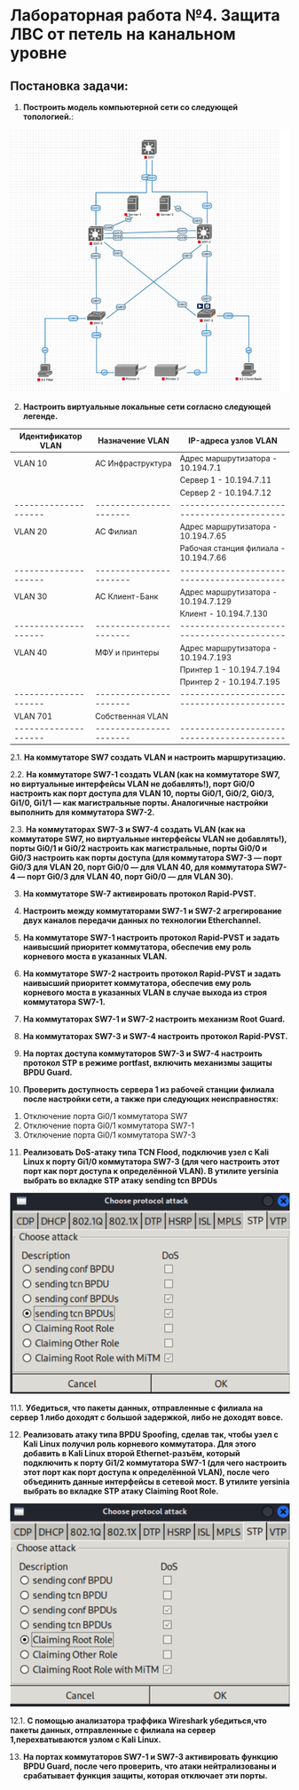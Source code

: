 # **Лабораторная работа №4. Защита ЛВС от петель на канальном уровне**

## **Постановка задачи:**

1. **Построить модель компьютерной сети со следующей топологией.**:

![Topology](img/topology.png)

2. **Настроить виртуальные локальные сети согласно следующей легенде.**

| Идентификатор VLAN | Назначение VLAN      | IP-адреса узлов VLAN                     |
|--------------------|----------------------|------------------------------------------|
| VLAN 10            | АС Инфраструктура    | Адрес маршрутизатора - 10.194.7.1        |
|                    |                      | Сервер 1 - 10.194.7.11                   |
|                    |                      | Сервер 2 - 10.194.7.12                   |
|--------------------|----------------------|------------------------------------------|
| VLAN 20            | АС Филиал            | Адрес маршрутизатора - 10.194.7.65       |
|                    |                      | Рабочая станция филиала - 10.194.7.66    |
|--------------------|----------------------|------------------------------------------|
| VLAN 30            | АС Клиент-Банк       | Адрес маршрутизатора - 10.194.7.129      |
|                    |                      | Клиент - 10.194.7.130                    |
|--------------------|----------------------|------------------------------------------|
| VLAN 40            | МФУ и принтеры       | Адрес маршрутизатора - 10.194.7.193      |
|                    |                      | Принтер 1 - 10.194.7.194                 |
|                    |                      | Принтер 2 - 10.194.7.195                 |
|--------------------|----------------------|------------------------------------------|
| VLAN 701           | Собственная VLAN     |                                          |
|--------------------|----------------------|------------------------------------------|

2.1. **На коммутаторе SW7 создать VLAN и настроить маршрутизацию.**

2.2. **На коммутаторе SW7-1 создать VLAN (как на коммутаторе SW7, но виртуальные интерфейсы VLAN не добавлять!), порт Gi0/0 настроить как порт доступа для VLAN 10, порты Gi0/1, Gi0/2, Gi0/3, Gi1/0, Gi1/1 — как магистральные порты. Аналогичные настройки выполнить для коммутатора SW7-2.**

2.3. **На коммутаторах SW7-3 и SW7-4 создать VLAN (как на коммутаторе SW7, но виртуальные интерфейсы VLAN не добавлять!), порты Gi0/1 и Gi0/2 настроить как магистральные, порты Gi0/0 и Gi0/3 настроить как порты доступа (для коммутатора SW7-3 — порт Gi0/3 для VLAN 20, порт Gi0/0 — для VLAN 40, для коммутатора SW7-4 — порт Gi0/3 для VLAN 40, порт Gi0/0 — для VLAN 30).**

3. **На коммутаторе SW-7 активировать протокол Rapid-PVST.**

4. **Настроить между коммутаторами SW7-1 и SW7-2 агрегирование двух каналов передачи данных по технологии Etherchannel.**

5. **На коммутаторе SW7-1 настроить протокол Rapid-PVST и задать наивысший приоритет коммутатора, обеспечив ему роль корневого моста в указанных VLAN.**

6. **На коммутаторе SW7-2 настроить протокол Rapid-PVST и задать наивысший приоритет коммутатора, обеспечив ему роль корневого моста в указанных VLAN в случае выхода из строя коммутатора SW7-1.**

7. **На коммутаторах SW7-1 и SW7-2 настроить механизм Root Guard.**

8. **На коммутаторах SW7-3 и SW7-4 настроить протокол Rapid-PVST.**

9. **На портах доступа коммутаторов SW7-3 и SW7-4 настроить протокол STP в режиме portfast, включить механизмы защиты BPDU Guard.**

10. **Проверить доступность сервера 1 из рабочей станции филиала после настройки сети, а также при следующих неисправностях:**
  1) Отключение порта Gi0/1 коммутатора SW7
  2) Отключение порта Gi0/1 коммутатора SW7-1
  3) Отключение порта Gi0/1 коммутатора SW7-3

11. **Реализовать DoS-атаку типа TCN Flood, подключив узел с Kali Linux к порту Gi1/0 коммутатора SW7-3 (для чего настроить этот порт как порт доступа к определённой VLAN). В утилите yersinia выбрать во вкладке STP атаку sending tcn BPDUs**

![TCN flood](img/TCN_flood.png)

11.1. **Убедиться, что пакеты данных, отправленные с филиала на сервер 1 либо доходят с большой задержкой, либо не доходят вовсе.**

12. **Реализовать атаку типа BPDU Spoofing, сделав так, чтобы узел с Kali Linux получил роль корневого коммутатора. Для этого добавить в Kali Linux второй Ethernet-разъём, который подключить к порту Gi1/2 коммутатора SW7-1 (для чего настроить этот порт как порт доступа к определённой VLAN), после чего объединить данные интерфейсы в сетевой мост. В утилите yersinia выбрать во вкладке STP атаку Claiming Root Role.**

![BPDU Spoofing](img/BPDU_spoofing.png)

12.1. **C помощью анализатора траффика Wireshark убедиться,что пакеты данных, отправленные с филиала на сервер 1,перехватываются узлом с Kali Linux.**

13. **На портах коммутаторов SW7-1 и SW7-3 активировать функцию BPDU Guard, после чего проверить, что атаки нейтрализованы и срабатывает функция защиты, которая отключает эти порты.**